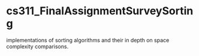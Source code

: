 # cs311_FinalAssignmentSurveySorting

implementations of sorting algorithms and their in depth on space complexity comparisons.
